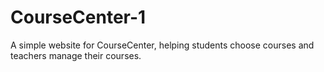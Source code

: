 # CourseCenter-1
A simple website for CourseCenter, helping students choose courses and teachers manage their courses.

